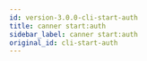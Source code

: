 ```yaml
---
id: version-3.0.0-cli-start-auth
title: canner start:auth
sidebar_label: canner start:auth
original_id: cli-start-auth
---
```



